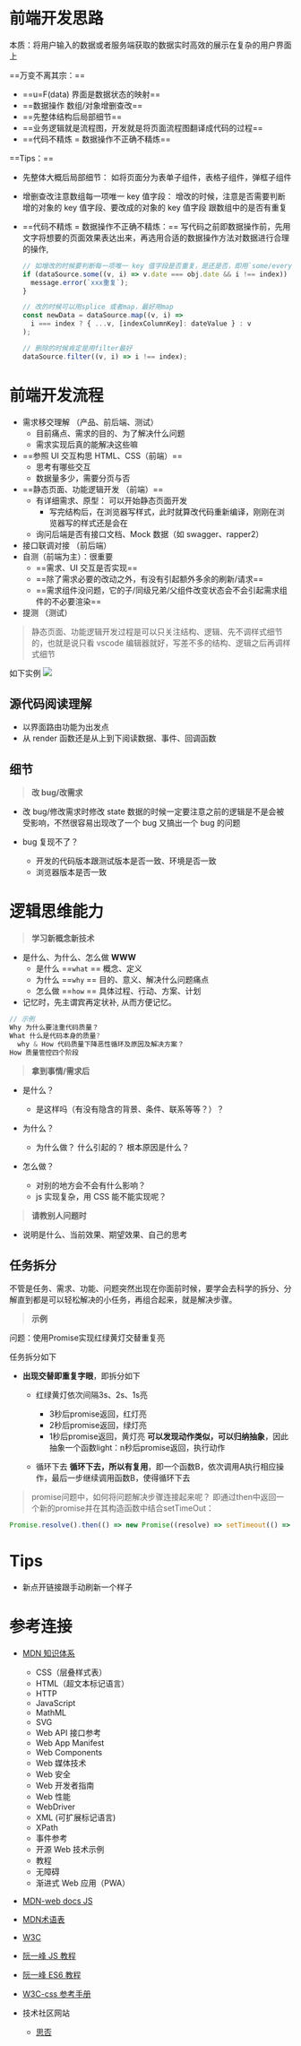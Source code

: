 # 前端开发思路

本质：将用户输入的数据或者服务端获取的数据实时高效的展示在复杂的用户界面上

==万变不离其宗：==

- ==u=F(data) 界面是数据状态的映射==
- ==数据操作 数组/对象增删查改==
- ==先整体结构后局部细节==
- ==业务逻辑就是流程图，开发就是将页面流程图翻译成代码的过程==
- ==代码不精炼 = 数据操作不正确不精炼==

==Tips：==

- 先整体大概后局部细节：
  如将页面分为表单子组件，表格子组件，弹框子组件

- 增删查改注意数组每一项唯一 key 值字段：
  增改的时候，注意是否需要判断增的对象的 key 值字段、要改成的对象的 key 值字段 跟数组中的是否有重复

- ==代码不精炼 = 数据操作不正确不精炼：==
  写代码之前即数据操作前，先用文字将想要的页面效果表达出来，再选用合适的数据操作方法对数据进行合理的操作,

  ```jsx
  // 如增改的时候要判断每一项唯一 key 值字段是否重复，是还是否，即用`some/every`
  if (dataSource.some((v, i) => v.date === obj.date && i !== index)) {
    message.error(`xxx重复`);
  }

  // 改的时候可以用splice 或者map，最好用map
  const newData = dataSource.map((v, i) =>
    i === index ? { ...v, [indexColumnKey]: dateValue } : v
  );

  // 删除的时候肯定是用filter最好
  dataSource.filter((v, i) => i !== index);
  ```

# 前端开发流程

- 需求移交理解 （产品、前后端、测试）
  - 目前痛点、需求的目的、为了解决什么问题
  - 需求实现后真的能解决这些嘛
- ==参照 UI 交互构思 HTML、CSS（前端）==
  - 思考有哪些交互
  - 数据量多少，需要分页与否
- ==静态页面、功能逻辑开发 （前端）==
  - 有详细需求、原型： 可以开始静态页面开发
    - 写完结构后，在浏览器写样式，此时就算改代码重新编译，刚刚在浏览器写的样式还是会在
  - 询问后端是否有接口文档、Mock 数据（如 swagger、rapper2）
- 接口联调对接 （前后端）
- 自测（前端为主）：很重要
  - ==需求、UI 交互是否实现==
  - ==除了需求必要的改动之外，有没有引起额外多余的刷新/请求==
  - ==需求组件没问题，它的子/同级兄弟/父组件改变状态会不会引起需求组件的不必要渲染==
- 提测 （测试）

> 静态页面、功能逻辑开发过程是可以只关注结构、逻辑、先不调样式细节的，也就是说只看 vscode 编辑器就好，写差不多的结构、逻辑之后再调样式细节

如下实例
![](./imgs/develop-flow-1.png)

## 源代码阅读理解

- 以界面路由功能为出发点
- 从 render 函数还是从上到下阅读数据、事件、回调函数
## 细节
> **改 bug/改需求**

- 改 bug/修改需求时修改 state 数据的时候一定要注意之前的逻辑是不是会被受影响，不然很容易出现改了一个 bug 又搞出一个 bug 的问题

- bug 复现不了？

  - 开发的代码版本跟测试版本是否一致、环境是否一致
  - 浏览器版本是否一致
# 逻辑思维能力

> **学习新概念新技术**

- 是什么、为什么、怎么做 **WWW**
  - 是什么 \=\=`what` \=\= 概念、定义
  - 为什么 \=\=`why`  \=\= 目的、意义、解决什么问题痛点
  - 怎么做 \=\=`how`  \=\= 具体过程、行动、方案、计划
- 记忆时，先主谓宾再定状补, 从而方便记忆。

```js
// 示例
Why 为什么要注重代码质量？
What 什么是代码本身的质量?
  why & How 代码质量下降恶性循环及原因及解决方案？
How 质量管控四个阶段
```
> **拿到事情/需求后**

- 是什么？
  - 是这样吗（有没有隐含的背景、条件、联系等等？）？
- 为什么？
  - 为什么做？ 什么引起的？ 根本原因是什么？
- 怎么做？

  - 对别的地方会不会有什么影响？
  - js 实现复杂，用 CSS 能不能实现呢？

> **请教别人问题时**

- 说明是什么、当前效果、期望效果、自己的思考

## 任务拆分
不管是任务、需求、功能、问题突然出现在你面前时候，要学会去科学的拆分、分解直到都是可以轻松解决的小任务，再组合起来，就是解决步骤。

> **示例**

问题：使用Promise实现红绿黄灯交替重复亮

任务拆分如下
- **出现交替即重复字眼**，即拆分如下
  - 红绿黄灯依次间隔3s、2s、1s亮
    - 3秒后promise返回，红灯亮
    - 2秒后promise返回，绿灯亮
    - 1秒后promise返回，黄灯亮
    **可以发现动作类似，可以归纳抽象**，因此抽象一个函数light：n秒后promise返回，执行动作

  - 循环下去
    **循环下去，所以有复用**，即一个函数B，依次调用A执行相应操作，最后一步继续调用函数B，使得循环下去

> promise问题中，如何将问题解决步骤连接起来呢？
> 即通过then中返回一个新的promise并在其构造函数中结合setTimeOut：
```js
Promise.resolve().then(() => new Promise((resolve) => setTimeout(() => resolve(), wait)))
```

# Tips

- 新点开链接跟手动刷新一个样子

# 参考连接

- [MDN 知识体系](https://developer.mozilla.org/zh-CN/docs/Web)

  - CSS（层叠样式表）
  - HTML（超文本标记语言）
  - HTTP
  - JavaScript
  - MathML
  - SVG
  - Web API 接口参考
  - Web App Manifest
  - Web Components
  - Web 媒体技术
  - Web 安全
  - Web 开发者指南
  - Web 性能
  - WebDriver
  - XML (可扩展标记语言)
  - XPath
  - 事件参考
  - 开源 Web 技术示例
  - 教程
  - 无障碍
  - 渐进式 Web 应用（PWA）

- [MDN-web docs JS](https://developer.mozilla.org/zh-CN/docs/Web/JavaScript)
- [MDN术语表](https://developer.mozilla.org/zh-CN/docs/Glossary)
- [W3C](https://www.w3school.com.cn/index.html)
- [阮一峰 JS 教程](https://wangdoc.com/javascript/)
- [阮一峰 ES6 教程](https://es6.ruanyifeng.com/#README)
- [W3C-css 参考手册](https://www.w3cschool.cn/cssref/)

- 技术社区网站
  - [思否](https://segmentfault.com/tags)
